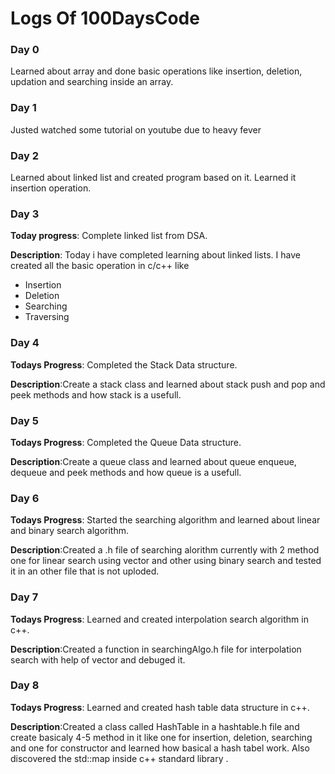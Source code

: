 # Logs Of 100DaysCode

### Day 0
Learned about array and done basic operations like insertion, deletion, updation and searching inside an array.

### Day 1
Justed watched some tutorial on youtube due to heavy fever

### Day 2
Learned about linked list and created program based on it. Learned it insertion operation.

### Day 3
**Today progress**: Complete linked list from DSA.

**Description**: Today i have completed learning about linked lists. I have created all the basic operation in c/c++ like 
- Insertion
- Deletion
- Searching
- Traversing

### Day 4
**Todays Progress**:
Completed the Stack Data structure.

**Description**:Create a stack class and learned about stack push and pop and peek methods and how stack is a usefull.


### Day 5
**Todays Progress**:
Completed the Queue Data structure.

**Description**:Create a queue class and learned about queue enqueue, dequeue and peek methods and how queue is a usefull.

### Day 6
**Todays Progress**:
Started the searching algorithm and learned about linear and binary search algorithm.

**Description**:Created a .h file of searching alorithm currently with 2 method one for linear search using vector and other using binary search and tested it in an other file that is not uploded.

### Day 7
**Todays Progress**:
Learned and created interpolation search algorithm in c++.

**Description**:Created a function in searchingAlgo.h file for interpolation search with help of vector and debuged it.

### Day 8
**Todays Progress**:
Learned and created hash table data structure in c++.

**Description**:Created a class called HashTable in a hashtable.h file and create basicaly 4-5 method in it like one for insertion, deletion, searching and one for constructor and learned how basical a hash tabel work. Also discovered the std::map inside c++ standard library .




